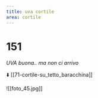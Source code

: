 ```yaml
---
title: uva cortile
area: cortile
---
```

# 151
_UVA buona.. ma non ci arrivo_

⬇️ [[71-cortile-su_tetto_baracchina]]

![[foto_45.jpg]]